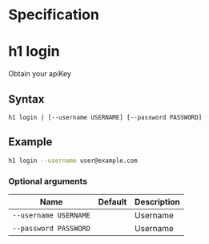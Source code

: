 # Specification

# h1 login

Obtain your apiKey

## Syntax

```h1 login | [--username USERNAME] [--password PASSWORD]```
## Example

```bash
h1 login --username user@example.com
```

### Optional arguments

| Name | Default | Description |
| ---- | ------- | ----------- |
| ```--username USERNAME``` |  | Username |
| ```--password PASSWORD``` |  | Username |

